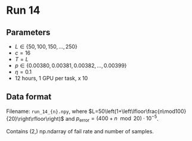# Run 14

## Parameters

* $L\in\{50,100,150,\dotsc,250\}$
* $c=16$
* $T=L$
* $p\in\{0.00380,0.00381,0.00382,\dotsc,0.00399\}$
* $\eta=0.1$
* 12 hours, 1 GPU per task, x 10

## Data format

Filename: `run_14_{n}.npy`, where $L=50\left(1+\left\lfloor\frac{n\mod100}{20}\right\rfloor\right)$ and $p_{\mathrm{error}}=(400+n\mod20)\cdot10^{-5}$.

Contains (2,) np.ndarray of fail rate and number of samples.
